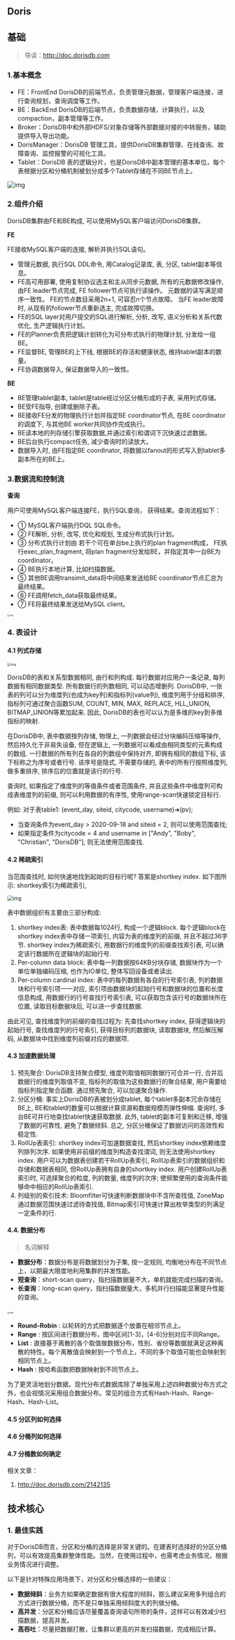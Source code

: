 ## Doris

## 基础

> 导读：http://doc.dorisdb.com

### 1.基本概念

- FE：FrontEnd DorisDB的前端节点，负责管理元数据，管理客户端连接，进行查询规划，查询调度等工作。
- BE：BackEnd DorisDB的后端节点，负责数据存储，计算执行，以及compaction，副本管理等工作。
- Broker：DorisDB中和外部HDFS/对象存储等外部数据对接的中转服务，辅助提供导入导出功能。
- DorisManager：DorisDB 管理工具，提供DorisDB集群管理、在线查询、故障查询、监控报警的可视化工具。
- Tablet：DorisDB 表的逻辑分片，也是DorisDB中副本管理的基本单位，每个表根据分区和分桶机制被划分成多个Tablet存储在不同BE节点上。

<img src="asserts/6301aa9a95fca6f9bd037b15cd57d48b_759x575.png" alt="img" style="zoom:100%;" /> 

### 2.**组件介绍**

DorisDB集群由FE和BE构成, 可以使用MySQL客户端访问DorisDB集群。

**FE**

FE接收MySQL客户端的连接, 解析并执行SQL语句。

- 管理元数据, 执行SQL DDL命令, 用Catalog记录库, 表, 分区, tablet副本等信息。
- FE高可用部署, 使用复制协议选主和主从同步元数据, 所有的元数据修改操作, 由FE leader节点完成, FE follower节点可执行读操作。 元数据的读写满足顺序一致性。  FE的节点数目采用2n+1, 可容忍n个节点故障。  当FE leader故障时, 从现有的follower节点重新选主, 完成故障切换。
- FE的SQL layer对用户提交的SQL进行解析, 分析, 改写, 语义分析和关系代数优化, 生产逻辑执行计划。
- FE的Planner负责把逻辑计划转化为可分布式执行的物理计划, 分发给一组BE。
- FE监督BE, 管理BE的上下线, 根据BE的存活和健康状态, 维持tablet副本的数量。
- FE协调数据导入, 保证数据导入的一致性。

**BE**

- BE管理tablet副本, tablet是table经过分区分桶形成的子表, 采用列式存储。
- BE受FE指导, 创建或删除子表。
- BE接收FE分发的物理执行计划并指定BE coordinator节点, 在BE coordinator的调度下, 与其他BE worker共同协作完成执行。
- BE读本地的列存储引擎获取数据,并通过索引和谓词下沉快速过滤数据。
- BE后台执行compact任务, 减少查询时的读放大。
- 数据导入时, 由FE指定BE coordinator, 将数据以fanout的形式写入到tablet多副本所在的BE上。

### 3.数据流和控制流

**查询** 

用户可使用MySQL客户端连接FE，执行SQL查询， 获得结果。查询流程如下：

- ① MySQL客户端执行DQL SQL命令。
- ② FE解析, 分析, 改写, 优化和规划, 生成分布式执行计划。
- ③ 分布式执行计划由 若干个可在单台be上执行的plan fragment构成， FE执行exec_plan_fragment, 将plan fragment分发给BE，并指定其中一台BE为coordinator。
- ④ BE执行本地计算, 比如扫描数据。
- ⑤ 其他BE调用transimit_data将中间结果发送给BE coordinator节点汇总为最终结果。
- ⑥ FE调用fetch_data获取最终结果。
- ⑦ FE将最终结果发送给MySQL client。

<img src="asserts/07d9c3ce41e41433d97546d055f4683c_1833x1202.png" alt="img" style="zoom:33%;" /> 

### 4. 表设计

#### **4.1 列式存储**  

<img src="asserts/0709aad5c8247169eb6c5a014c4cf87c_1616x522.png" alt="img" style="zoom:50%;" /> 

DorisDB的表和关系型数据相同, 由行和列构成. 每行数据对应用户一条记录, 每列数据有相同数据类型. 所有数据行的列数相同, 可以动态增删列.  DorisDB中, 一张表的列可以分为维度列(也成为key列)和指标列(value列), 维度列用于分组和排序, 指标列可通过聚合函数SUM, COUNT, MIN, MAX, REPLACE, HLL_UNION, BITMAP_UNION等累加起来. 因此, DorisDB的表也可以认为是多维的key到多维指标的映射.

在DorisDB中, 表中数据按列存储, 物理上, 一列数据会经过分块编码压缩等操作, 然后持久化于非易失设备, 但在逻辑上, 一列数据可以看成由相同类型的元素构成的数组.  一行数据的所有列在各自的列数组中保持对齐, 即拥有相同的数组下标, 该下标称之为序号或者行号. 该序号是隐式, 不需要存储的, 表中的所有行按照维度列, 做多重排序, 排序后的位置就是该行的行号.

查询时, 如果指定了维度列的等值条件或者范围条件, 并且这些条件中维度列可构成表维度列的前缀, 则可以利用数据的有序性, 使用range-scan快速锁定目标行. 

例如: 对于表table1: (event_day, siteid, citycode, username)➜(pv); 

- 当查询条件为event_day > 2020-09-18 and siteid = 2, 则可以使用范围查找; 
- 如果指定条件为citycode = 4 and username in ["Andy", "Boby", "Christian", "DorisDB"], 则无法使用范围查找.

#### 4.2 稀疏索引

当范围查找时, 如何快速地找到起始的目标行呢? 答案是shortkey index. 如下图所示: shortkey索引为稀疏索引,

<img src="asserts/80c5ecdb65375359d371f510405db204_899x463.png" alt="img" style="zoom:80%;" /> 

表中数据组织有主要由三部分构成:

1. shortkey index表:  表中数据每1024行, 构成一个逻辑block. 每个逻辑block在shortkey index表中存储一项索引, 内容为表的维度列的前缀, 并且不超过36字节.  shortkey index为稀疏索引, 用数据行的维度列的前缀查找索引表, 可以确定该行数据所在逻辑块的起始行号.
2. Per-column data block: 表中每一列数据按64KB分块存储,  数据块作为一个单位单独编码压缩, 也作为IO单位, 整体写回设备或者读出.
3. Per-column cardinal index:  表中的每列数据有各自的行号索引表,  列的数据块和行号索引项一一对应, 索引项由数据块的起始行号和数据块的位置和长度信息构成, 用数据行的行号查找行号索引表, 可以获取包含该行号的数据块所在位置, 读取目标数据块后, 可以进一步查找数据.

由此可见, 查找维度列的前缀的查找过程为:  先查找shortkey index, 获得逻辑块的起始行号, 查找维度列的行号索引, 获得目标列的数据块, 读取数据块, 然后解压解码, 从数据块中找到维度列前缀对应的数据项.

#### 4.3 加速数据处理

1. 预先聚合:  DorisDB支持聚合模型, 维度列取值相同数据行可合并一行, 合并后数据行的维度列取值不变, 指标列的取值为这些数据行的聚合结果, 用户需要给指标列指定聚合函数.  通过预先聚合, 可以加速聚合操作.
2. 分区分桶:  事实上DorisDB的表被划分成tablet, 每个tablet多副本冗余存储在BE上, BE和tablet的数量可以根据计算资源和数据规模而弹性伸缩. 查询时, 多台BE可并行地查找tablet快速获取数据. 此外, tablet的副本可复制和迁移, 增强了数据的可靠性, 避免了数据倾斜. 总之, 分区分桶保证了数据访问的高效性和稳定性.
3. RollUp表索引: shortkey index可加速数据查找, 然后shortkey index依赖维度列排列次序. 如果使用非前缀的维度列构造查找谓词, 则无法使用shortkey index. 用户可以为数据表创建若干RollUp表索引, RollUp表索引的数据组织和存储和数据表相同, 但RollUp表拥有自身的shortkey index. 用户创建RollUp表索引时, 可选择聚合的粒度, 列的数量, 维度列的次序; 使频繁使用的查询条件能够命中相应的RollUp表索引.
4. 列级别的索引技术:  Bloomfilter可快速判断数据块中不含所查找值, ZoneMap通过数据范围快速过滤待查找值, Bitmap索引可快速计算出枚举类型的列满足一定条件的行.

#### 4.4. 数据分布

> 名词解释

- **数据分布**：数据分布是将数据划分为子集, 按一定规则, 均衡地分布在不同节点上，以期最大限度地利用集群的并发性能。
- **短查询**：short-scan query，指扫描数据量不大，单机就能完成扫描的查询。
- **长查询**：long-scan query，指扫描数据量大，多机并行扫描能显著提升性能的查询。

​             <img src="asserts/fb0b7a844963852765f35163cdc5b530_1599x1503.png" alt="img" style="zoom: 33%;" />  

- **Round-Robin** : 以轮转的方式把数据逐个放置在相邻节点上。
- **Range** : 按区间进行数据分布，图中区间[1-3]，[4-6]分别对应不同Range。
- **List** : 直接基于离散的各个取值做数据分布，性别、省份等数据就满足这种离散的特性。每个离散值会映射到一个节点上，不同的多个取值可能也会映射到相同节点上。
- **Hash** : 按哈希函数把数据映射到不同节点上。

为了更灵活地划分数据，现代分布式数据库除了单独采用上述四种数据分布方式之外，也会视情况采用组合数据分布。常见的组合方式有Hash-Hash、Range-Hash、Hash-List。

#### 4.5  分区列如何选择

#### 4.6  分桶列如何选择

#### 4.7  分桶数如何确定

相关文章：

1. http://doc.dorisdb.com/2142135



## 技术核心

### 1. 最佳实践

对于DorisDB而言，分区和分桶的选择是非常关键的。在建表时选择好的分区分桶列，可以有效提高集群整体性能。当然，在使用过程中，也需考虑业务情况，根据业务情况进行调整。

以下是针对特殊应用场景下，对分区和分桶选择的一些建议：

- **数据倾斜**：业务方如果确定数据有很大程度的倾斜，那么建议采用多列组合的方式进行数据分桶，而不是只单独采用倾斜度大的列做分桶。
- **高并发**：分区和分桶应该尽量覆盖查询语句所带的条件，这样可以有效减少扫描数据，提高并发。
- **高吞吐**：尽量把数据打散，让集群以更高的并发扫描数据，完成相应计算。

















